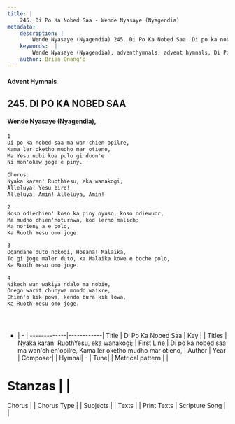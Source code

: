 ```yaml
---
title: |
    245. Di Po Ka Nobed Saa - Wende Nyasaye (Nyagendia)
metadata:
    description: |
        Wende Nyasaye (Nyagendia) 245. Di Po Ka Nobed Saa. Di po ka nobed saa ma wan'chien'opilre, Kama ler oketho mudho mar otieno, Ma Yesu nobi koa polo gi duon'e Ni mon'okaw joge e piny.  Chorus: Nyaka karan' RuothYesu, eka wanakogi; Alleluya! Yesu biro! Alleluya, Amin! Alleluya, Amin!  
    keywords:  |
        Wende Nyasaye (Nyagendia), adventhymnals, advent hymnals, Di Po Ka Nobed Saa, Di po ka nobed saa ma wan'chien'opilre, Kama ler oketho mudho mar otieno,. Nyaka karan' RuothYesu, eka wanakogi;
    author: Brian Onang'o
---
```


#### Advent Hymnals
## 245. DI PO KA NOBED SAA
####  Wende Nyasaye (Nyagendia),

```txt
1
Di po ka nobed saa ma wan'chien'opilre,
Kama ler oketho mudho mar otieno,
Ma Yesu nobi koa polo gi duon'e
Ni mon'okaw joge e piny.

Chorus:
Nyaka karan' RuothYesu, eka wanakogi;
Alleluya! Yesu biro!
Alleluya, Amin! Alleluya, Amin!

2
Koso odiechien' koso ka piny oyuso, koso odiewuor,
Ma mudho chien'noturnwa, kod lerno malich;
Ma norieny a e polo,
Ka Ruoth Yesu omo joge.

3
Ogandane duto nokogi, Hosana! Malaika,
To gi joge maler duto, ka Malaika kowe e boche polo,
Ka Ruoth Yesu omo joge.

4
Nikech wan wakiya ndalo ma nobie,
Onego warit chunywa mondo waikre,
Chien'o kik powa, kendo bura kik lowa,
Ka Ruoth Yesu omo joge.





```

- |   -  |
-------------|------------|
Title | Di Po Ka Nobed Saa |
Key |  |
Titles | Nyaka karan' RuothYesu, eka wanakogi; |
First Line | Di po ka nobed saa ma wan'chien'opilre, Kama ler oketho mudho mar otieno, |
Author | 
Year | 
Composer| |
Hymnal|  - |
Tune|  |
Metrical pattern | |
# Stanzas |  |
Chorus |  |
Chorus Type |  |
Subjects | |
Texts |  |
Print Texts | 
Scripture Song |  |
    
